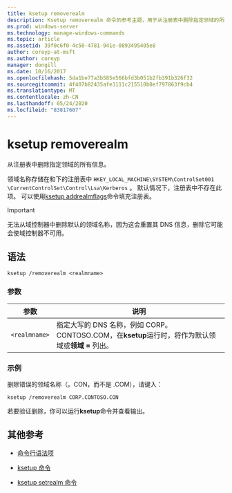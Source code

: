 ```yaml
---
title: ksetup removerealm
description: Ksetup removerealm 命令的参考主题，用于从注册表中删除指定领域的所有信息。
ms.prod: windows-server
ms.technology: manage-windows-commands
ms.topic: article
ms.assetid: 39f0c6f0-4c50-4781-941e-0893495405e8
author: coreyp-at-msft
ms.author: coreyp
manager: dongill
ms.date: 10/16/2017
ms.openlocfilehash: 5da1be77a3b585e566bfd3b051b2fb391b326f32
ms.sourcegitcommit: 4f407b82435afe3111c215510b0ef797863f9cb4
ms.translationtype: MT
ms.contentlocale: zh-CN
ms.lasthandoff: 05/24/2020
ms.locfileid: "83817607"
---
```

# <a name="ksetup-removerealm"></a>ksetup removerealm

从注册表中删除指定领域的所有信息。

领域名称存储在和下的注册表中 `HKEY_LOCAL_MACHINE\SYSTEM\ControlSet001` `\CurrentControlSet\Control\Lsa\Kerberos` 。 默认情况下，注册表中不存在此项。 可以使用[ksetup addrealmflags](ksetup-addrealmflags.md)命令填充注册表。

> [!IMPORTANT]
> 无法从域控制器中删除默认的领域名称，因为这会重置其 DNS 信息，删除它可能会使域控制器不可用。

## <a name="syntax"></a>语法

```
ksetup /removerealm <realmname>
```
### <a name="parameters"></a>参数

| 参数 | 说明 |
| --------- | ----------- |
| `<realmname>` | 指定大写的 DNS 名称，例如 CORP。CONTOSO.COM，在**ksetup**运行时，将作为默认领域或**领域 =** 列出。 |

### <a name="examples"></a>示例

删除错误的领域名称（。CON，而不是 .COM），请键入：
```
ksetup /removerealm CORP.CONTOSO.CON
```

若要验证删除，你可以运行**ksetup**命令并查看输出。

## <a name="additional-references"></a>其他参考

- [命令行语法项](command-line-syntax-key.md)

- [ksetup 命令](ksetup.md)

- [ksetup setrealm 命令](ksetup-setrealm.md)
